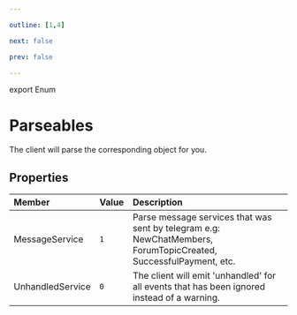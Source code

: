 ```yaml
---

outline: [1,4]

next: false

prev: false

---
```


export Enum
# Parseables

The client will parse the corresponding object for you.

## Properties

| Member | Value | Description |
| :--- | :--- | :--- |
| MessageService | `1` | Parse message services that was sent by telegram e.g: NewChatMembers, ForumTopicCreated, SuccessfulPayment, etc. |
| UnhandledService | `0` | The client will emit 'unhandled' for all events that has been ignored instead of a warning. |
